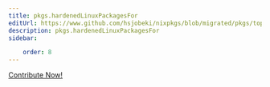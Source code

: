 ```yaml
---
title: pkgs.hardenedLinuxPackagesFor
editUrl: https://www.github.com/hsjobeki/nixpkgs/blob/migrated/pkgs/top-level/linux-kernels.nix#L578C25
description: pkgs.hardenedLinuxPackagesFor
sidebar:

    order: 8
---
```


<a href="https://www.github.com/hsjobeki/nixpkgs/blob/migrated/pkgs/top-level/linux-kernels.nix#L578C25">Contribute Now!</a>



